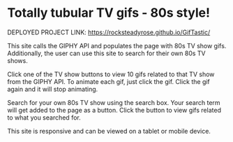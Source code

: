 # Totally tubular TV gifs - 80s style!

DEPLOYED PROJECT LINK: https://rocksteadyrose.github.io/GifTastic/


This site calls the GIPHY API and populates the page with 80s TV show gifs. Additionally, the user can use this site to search for their own 80s TV shows.

Click one of the TV show buttons to view 10 gifs related to that TV show from the GIPHY API. To animate each gif, just click the gif. Click the gif again and it will stop animating.

Search for your own 80s TV show using the search box. Your search term will get added to the page as a button. Click the button to view gifs related to what you searched for.

This site is responsive and can be viewed on a tablet or mobile device.
